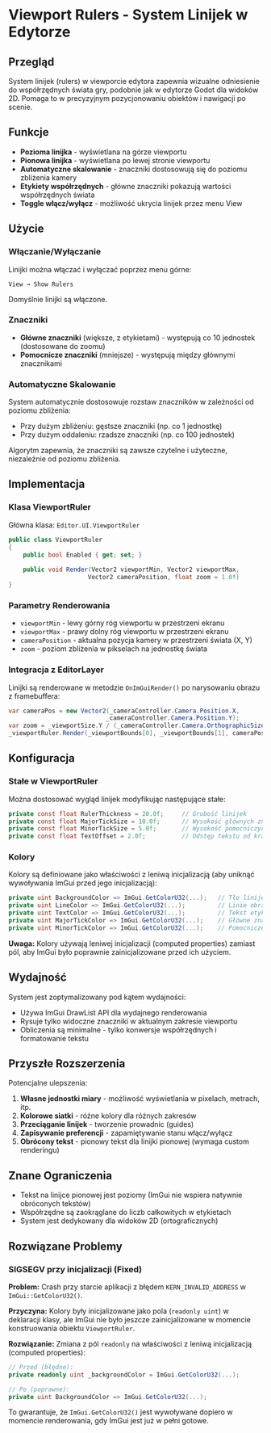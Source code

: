 # Viewport Rulers - System Linijek w Edytorze

## Przegląd

System linijek (rulers) w viewporcie edytora zapewnia wizualne odniesienie do współrzędnych świata gry, podobnie jak w edytorze Godot dla widoków 2D. Pomaga to w precyzyjnym pozycjonowaniu obiektów i nawigacji po scenie.

## Funkcje

- **Pozioma linijka** - wyświetlana na górze viewportu
- **Pionowa linijka** - wyświetlana po lewej stronie viewportu
- **Automatyczne skalowanie** - znaczniki dostosowują się do poziomu zbliżenia kamery
- **Etykiety współrzędnych** - główne znaczniki pokazują wartości współrzędnych świata
- **Toggle włącz/wyłącz** - możliwość ukrycia linijek przez menu View

## Użycie

### Włączanie/Wyłączanie

Linijki można włączać i wyłączać poprzez menu górne:

```
View → Show Rulers
```

Domyślnie linijki są włączone.

### Znaczniki

- **Główne znaczniki** (większe, z etykietami) - występują co 10 jednostek (dostosowane do zoomu)
- **Pomocnicze znaczniki** (mniejsze) - występują między głównymi znacznikami

### Automatyczne Skalowanie

System automatycznie dostosowuje rozstaw znaczników w zależności od poziomu zbliżenia:

- Przy dużym zbliżeniu: gęstsze znaczniki (np. co 1 jednostkę)
- Przy dużym oddaleniu: rzadsze znaczniki (np. co 100 jednostek)

Algorytm zapewnia, że znaczniki są zawsze czytelne i użyteczne, niezależnie od poziomu zbliżenia.

## Implementacja

### Klasa ViewportRuler

Główna klasa: `Editor.UI.ViewportRuler`

```csharp
public class ViewportRuler
{
    public bool Enabled { get; set; }
    
    public void Render(Vector2 viewportMin, Vector2 viewportMax, 
                      Vector2 cameraPosition, float zoom = 1.0f)
}
```

### Parametry Renderowania

- `viewportMin` - lewy górny róg viewportu w przestrzeni ekranu
- `viewportMax` - prawy dolny róg viewportu w przestrzeni ekranu
- `cameraPosition` - aktualna pozycja kamery w przestrzeni świata (X, Y)
- `zoom` - poziom zbliżenia w pikselach na jednostkę świata

### Integracja z EditorLayer

Linijki są renderowane w metodzie `OnImGuiRender()` po narysowaniu obrazu z framebuffera:

```csharp
var cameraPos = new Vector2(_cameraController.Camera.Position.X, 
                           _cameraController.Camera.Position.Y);
var zoom = _viewportSize.Y / (_cameraController.Camera.OrthographicSize * 2.0f);
_viewportRuler.Render(_viewportBounds[0], _viewportBounds[1], cameraPos, zoom);
```

## Konfiguracja

### Stałe w ViewportRuler

Można dostosować wygląd linijek modyfikując następujące stałe:

```csharp
private const float RulerThickness = 20.0f;     // Grubość linijek
private const float MajorTickSize = 10.0f;      // Wysokość głównych znaczników
private const float MinorTickSize = 5.0f;       // Wysokość pomocniczych znaczników
private const float TextOffset = 2.0f;          // Odstęp tekstu od krawędzi
```

### Kolory

Kolory są definiowane jako właściwości z leniwą inicjalizacją (aby uniknąć wywoływania ImGui przed jego inicjalizacją):

```csharp
private uint BackgroundColor => ImGui.GetColorU32(...);   // Tło linijek
private uint LineColor => ImGui.GetColorU32(...);         // Linie obramowania
private uint TextColor => ImGui.GetColorU32(...);         // Tekst etykiet
private uint MajorTickColor => ImGui.GetColorU32(...);    // Główne znaczniki
private uint MinorTickColor => ImGui.GetColorU32(...);    // Pomocnicze znaczniki
```

**Uwaga:** Kolory używają leniwej inicjalizacji (computed properties) zamiast pól, aby ImGui było poprawnie zainicjalizowane przed ich użyciem.

## Wydajność

System jest zoptymalizowany pod kątem wydajności:

- Używa ImGui DrawList API dla wydajnego renderowania
- Rysuje tylko widoczne znaczniki w aktualnym zakresie viewportu
- Obliczenia są minimalne - tylko konwersje współrzędnych i formatowanie tekstu

## Przyszłe Rozszerzenia

Potencjalne ulepszenia:

1. **Własne jednostki miary** - możliwość wyświetlania w pixelach, metrach, itp.
2. **Kolorowe siatki** - różne kolory dla różnych zakresów
3. **Przeciąganie linijek** - tworzenie prowadnic (guides)
4. **Zapisywanie preferencji** - zapamiętywanie stanu włącz/wyłącz
5. **Obrócony tekst** - pionowy tekst dla linijki pionowej (wymaga custom renderingu)

## Znane Ograniczenia

- Tekst na linijce pionowej jest poziomy (ImGui nie wspiera natywnie obróconych tekstów)
- Współrzędne są zaokrąglane do liczb całkowitych w etykietach
- System jest dedykowany dla widoków 2D (ortograficznych)

## Rozwiązane Problemy

### SIGSEGV przy inicjalizacji (Fixed)

**Problem:** Crash przy starcie aplikacji z błędem `KERN_INVALID_ADDRESS` w `ImGui::GetColorU32()`.

**Przyczyna:** Kolory były inicjalizowane jako pola (`readonly uint`) w deklaracji klasy, ale ImGui nie było jeszcze zainicjalizowane w momencie konstruowania obiektu `ViewportRuler`.

**Rozwiązanie:** Zmiana z pól `readonly` na właściwości z leniwą inicjalizacją (computed properties):
```csharp
// Przed (błędne):
private readonly uint _backgroundColor = ImGui.GetColorU32(...);

// Po (poprawne):
private uint BackgroundColor => ImGui.GetColorU32(...);
```

To gwarantuje, że `ImGui.GetColorU32()` jest wywoływane dopiero w momencie renderowania, gdy ImGui jest już w pełni gotowe.

